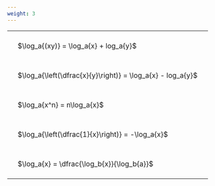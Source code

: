 ```yaml
---
weight: 3
---
```


<style type="text/css">
#T_5e9f7 th.col_heading {
  text-align: left;
  font-size: 1em;
}
#T_5e9f7 td {
  text-align: left;
  font-size: 1em;
  padding: 1.5em;
}
</style>
<table id="T_5e9f7">
  <thead>
  </thead>
  <tbody>
    <tr>
      <td id="T_5e9f7_row0_col0" class="data row0 col0" >$\log_a{(xy)} = \log_a{x} + log_a{y}$</td>
    </tr>
    <tr>
      <td id="T_5e9f7_row1_col0" class="data row1 col0" >$\log_a{\left(\dfrac{x}{y}\right)} = \log_a{x} - log_a{y}$</td>
    </tr>
    <tr>
      <td id="T_5e9f7_row2_col0" class="data row2 col0" >$\log_a{x^n} = n\log_a{x}$</td>
    </tr>
    <tr>
      <td id="T_5e9f7_row3_col0" class="data row3 col0" >$\log_a{\left(\dfrac{1}{x}\right)} = -\log_a{x}$</td>
    </tr>
    <tr>
      <td id="T_5e9f7_row4_col0" class="data row4 col0" >$\log_a{x} = \dfrac{\log_b{x}}{\log_b{a}}$</td>
    </tr>
  </tbody>
</table>
